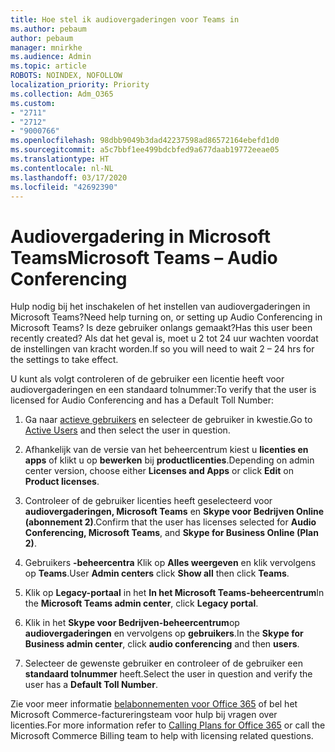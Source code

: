 ```yaml
---
title: Hoe stel ik audiovergaderingen voor Teams in
ms.author: pebaum
author: pebaum
manager: mnirkhe
ms.audience: Admin
ms.topic: article
ROBOTS: NOINDEX, NOFOLLOW
localization_priority: Priority
ms.collection: Adm_O365
ms.custom:
- "2711"
- "2712"
- "9000766"
ms.openlocfilehash: 98dbb9049b3dad42237598ad86572164ebefd1d0
ms.sourcegitcommit: a5c7bbf1ee499bdcbfed9a677daab19772eeae05
ms.translationtype: HT
ms.contentlocale: nl-NL
ms.lasthandoff: 03/17/2020
ms.locfileid: "42692390"
---
```

# <a name="microsoft-teams--audio-conferencing"></a><span data-ttu-id="2b692-102">Audiovergadering in Microsoft Teams</span><span class="sxs-lookup"><span data-stu-id="2b692-102">Microsoft Teams – Audio Conferencing</span></span>

<span data-ttu-id="2b692-103">Hulp nodig bij het inschakelen of het instellen van audiovergaderingen in Microsoft Teams?</span><span class="sxs-lookup"><span data-stu-id="2b692-103">Need help turning on, or setting up Audio Conferencing in Microsoft Teams?</span></span> <span data-ttu-id="2b692-104">Is deze gebruiker onlangs gemaakt?</span><span class="sxs-lookup"><span data-stu-id="2b692-104">Has this user been recently created?</span></span>  <span data-ttu-id="2b692-105">Als dat het geval is, moet u 2 tot 24 uur wachten voordat de instellingen van kracht worden.</span><span class="sxs-lookup"><span data-stu-id="2b692-105">If so you will need to wait 2 – 24 hrs for the settings to take effect.</span></span>    

<span data-ttu-id="2b692-106">U kunt als volgt controleren of de gebruiker een licentie heeft voor audiovergaderingen en een standaard tolnummer:</span><span class="sxs-lookup"><span data-stu-id="2b692-106">To verify that the user is licensed for Audio Conferencing and has a Default Toll Number:</span></span>

1. <span data-ttu-id="2b692-107">Ga naar [actieve gebruikers](https://admin.microsoft.com/Adminportal/Home?source=applauncher#/users) en selecteer de gebruiker in kwestie.</span><span class="sxs-lookup"><span data-stu-id="2b692-107">Go to [Active Users](https://admin.microsoft.com/Adminportal/Home?source=applauncher#/users) and then select the user in question.</span></span>

2. <span data-ttu-id="2b692-108">Afhankelijk van de versie van het beheercentrum kiest u **licenties en apps** of klikt u op **bewerken** bij **productlicenties**.</span><span class="sxs-lookup"><span data-stu-id="2b692-108">Depending on admin center version, choose either **Licenses and Apps** or click **Edit** on **Product licenses**.</span></span>

3. <span data-ttu-id="2b692-109">Controleer of de gebruiker licenties heeft geselecteerd voor **audiovergaderingen, Microsoft Teams** en **Skype voor Bedrijven Online (abonnement 2)**.</span><span class="sxs-lookup"><span data-stu-id="2b692-109">Confirm that the user has licenses selected for **Audio Conferencing, Microsoft Teams**, and **Skype for Business Online (Plan 2)**.</span></span>

4. <span data-ttu-id="2b692-110">Gebruikers **-beheercentra** Klik op **Alles weergeven** en klik vervolgens op **Teams**.</span><span class="sxs-lookup"><span data-stu-id="2b692-110">User **Admin centers** click **Show all** then click **Teams**.</span></span>

5. <span data-ttu-id="2b692-111">Klik op **Legacy-portaal** in het **In het Microsoft Teams-beheercentrum**</span><span class="sxs-lookup"><span data-stu-id="2b692-111">In the **Microsoft Teams admin center**, click **Legacy portal**.</span></span>

6. <span data-ttu-id="2b692-112">Klik in het **Skype voor Bedrijven-beheercentrum**op **audiovergaderingen** en vervolgens op **gebruikers**.</span><span class="sxs-lookup"><span data-stu-id="2b692-112">In the **Skype for Business admin center**, click **audio conferencing** and then **users**.</span></span>

7. <span data-ttu-id="2b692-113">Selecteer de gewenste gebruiker en controleer of de gebruiker een **standaard tolnummer** heeft.</span><span class="sxs-lookup"><span data-stu-id="2b692-113">Select the user in question and verify the user has a **Default Toll Number**.</span></span>

<span data-ttu-id="2b692-114">Zie voor meer informatie [belabonnementen voor Office 365](https://docs.microsoft.com/microsoftteams/calling-plans-for-office-365) of bel het Microsoft Commerce-factureringsteam voor hulp bij vragen over licenties.</span><span class="sxs-lookup"><span data-stu-id="2b692-114">For more information refer to [Calling Plans for Office 365](https://docs.microsoft.com/microsoftteams/calling-plans-for-office-365) or call the Microsoft Commerce Billing team to help with licensing related questions.</span></span>
